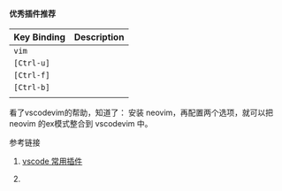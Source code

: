 





#### 优秀插件推荐





| Key Binding | Description |
| ----------- | ----------- |
| `vim`       |             |
| `[Ctrl-u]`  |             |
| `[Ctrl-f]`  |             |
| `[Ctrl-b]`  |             |
|             |             |



看了vscodevim的帮助，知道了：
安装 neovim，再配置两个选项，就可以把 neovim 的ex模式整合到 vscodevim 中。



参考链接

1. [vscode 常用插件](https://www.cnblogs.com/clwydjgs/p/10078065.html)

2. [](http://www.cnblogs.com/sybboy/p/8989342.html)